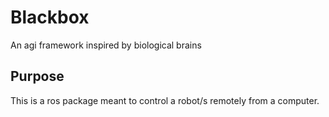 # Blackbox
An agi framework inspired by biological brains

## Purpose
This is a ros package meant to control a robot/s remotely from a computer.
